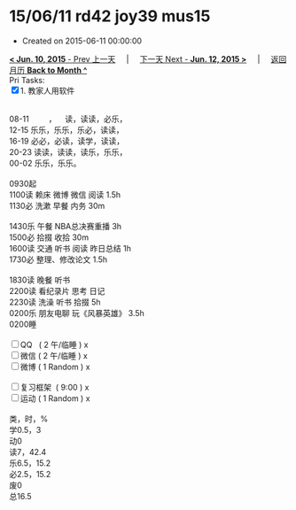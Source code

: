 # 15/06/11 rd42 joy39 mus15

- Created on 2015-06-11 00:00:00

[**< Jun. 10, 2015** - Prev 上一天](_archived/lifelogs/2015/06/d10.md) &nbsp; &nbsp; | &nbsp; &nbsp; [下一天 Next - **Jun. 12, 2015 >**](_archived/lifelogs/2015/06/d12.md) &nbsp; &nbsp; |  &nbsp; &nbsp; [返回月历 **Back to Month ^**](_archived/lifelogs/2015/06/index.md)
<br/>Pri Tasks:</strong><br clear="none"/><input type="checkbox" checked="true" />1. 教家人用软件</div><div><div><br clear="none"/></div>08-11         ，    读，读读，必乐，<br clear="none"/>12-15 乐乐，乐乐，乐必，读读，<br clear="none"/>16-19 必必，必读，读学，读读，<br clear="none"/>20-23 读读，读读，读乐，乐乐，</div><div>00-02 乐乐，乐乐。<br/><div><br clear="none"/></div>0930起<br clear="none"/>1100读 赖床 微博 微信 阅读 1.5h</div><div>1130必 洗漱 早餐 内务 30m</div><div><br/></div><div>1430乐 午餐 NBA总决赛重播 3h</div><div>1500必 拾掇 收拾 30m</div><div>1600读 交通 听书 阅读 昨日总结 1h</div><div>1730必 整理、修改论文 1.5h</div><div><div><br clear="none"/></div>1830读 晚餐 听书</div><div>2200读 看纪录片 思考 日记</div><div>2230读 洗澡 听书 拾掇 5h</div><div>0200乐 朋友电聊 玩《风暴英雄》 3.5h</div><div>0200睡</div><div><br clear="none"/></div><div><input type="checkbox" />QQ   ( 2 午/临睡 ) x<br clear="none"/><input type="checkbox" />微信 ( 2 午/临睡 ) x</div><div><input type="checkbox" />微博 ( 1 Random ) x</div><div><br clear="none"/></div><div><input type="checkbox" />复习框架  ( 9:00 ) x<br clear="none"/></div><div><input type="checkbox" />运动 ( 1 Random ) x</div><div><div><br clear="none"/></div>类，时，%<br clear="none"/>学0.5，3<br clear="none"/>动0<br clear="none"/>读7，42.4<br clear="none"/>乐6.5，15.2<br clear="none"/>必2.5，15.2<br clear="none"/>废0<br clear="none"/>总16.5</div>
